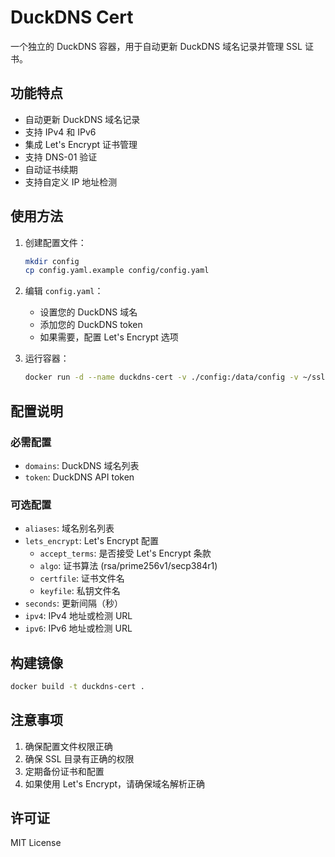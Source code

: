 # DuckDNS Cert

一个独立的 DuckDNS 容器，用于自动更新 DuckDNS 域名记录并管理 SSL 证书。

## 功能特点

- 自动更新 DuckDNS 域名记录
- 支持 IPv4 和 IPv6
- 集成 Let's Encrypt 证书管理
- 支持 DNS-01 验证
- 自动证书续期
- 支持自定义 IP 地址检测

## 使用方法

1. 创建配置文件：
   ```bash
   mkdir config
   cp config.yaml.example config/config.yaml
   ```

2. 编辑 `config.yaml`：
   - 设置您的 DuckDNS 域名
   - 添加您的 DuckDNS token
   - 如果需要，配置 Let's Encrypt 选项

3. 运行容器：
   ```bash
   docker run -d --name duckdns-cert -v ./config:/data/config -v ~/ssl:/ssl duckdns-cert
   ```

## 配置说明

### 必需配置
- `domains`: DuckDNS 域名列表
- `token`: DuckDNS API token

### 可选配置
- `aliases`: 域名别名列表
- `lets_encrypt`: Let's Encrypt 配置
  - `accept_terms`: 是否接受 Let's Encrypt 条款
  - `algo`: 证书算法 (rsa/prime256v1/secp384r1)
  - `certfile`: 证书文件名
  - `keyfile`: 私钥文件名
- `seconds`: 更新间隔（秒）
- `ipv4`: IPv4 地址或检测 URL
- `ipv6`: IPv6 地址或检测 URL

## 构建镜像

```bash
docker build -t duckdns-cert .
```

## 注意事项

1. 确保配置文件权限正确
2. 确保 SSL 目录有正确的权限
3. 定期备份证书和配置
4. 如果使用 Let's Encrypt，请确保域名解析正确

## 许可证

MIT License 